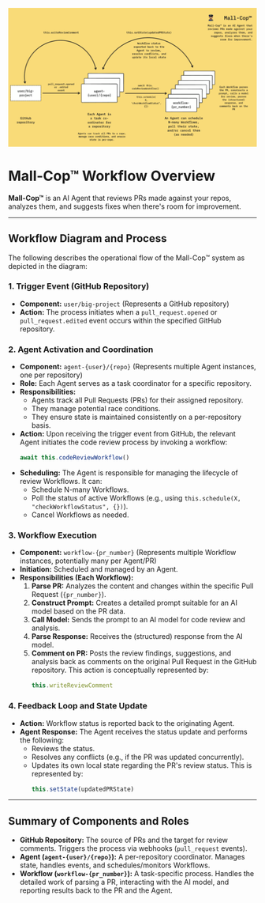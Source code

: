 ![Mall-Cop Workflow Overview](mallcop.png)

# Mall-Cop™ Workflow Overview

**Mall-Cop™** is an AI Agent that reviews PRs made against your repos, analyzes them, and suggests fixes when there's room for improvement.

---

## Workflow Diagram and Process

The following describes the operational flow of the Mall-Cop™ system as depicted in the diagram:

### 1. Trigger Event (GitHub Repository)

*   **Component:** `user/big-project` (Represents a GitHub repository)
*   **Action:** The process initiates when a `pull_request.opened` or `pull_request.edited` event occurs within the specified GitHub repository.

### 2. Agent Activation and Coordination

*   **Component:** `agent-{user}/{repo}` (Represents multiple Agent instances, one per repository)
*   **Role:** Each Agent serves as a task coordinator for a specific repository.
*   **Responsibilities:**
    *   Agents track all Pull Requests (PRs) for their assigned repository.
    *   They manage potential race conditions.
    *   They ensure state is maintained consistently on a per-repository basis.
*   **Action:** Upon receiving the trigger event from GitHub, the relevant Agent initiates the code review process by invoking a workflow:
    ```javascript
    await this.codeReviewWorkflow()
    ```
*   **Scheduling:** The Agent is responsible for managing the lifecycle of review Workflows. It can:
    *   Schedule N-many Workflows.
    *   Poll the status of active Workflows (e.g., using `this.schedule(X, "checkWorkflowStatus", {})`).
    *   Cancel Workflows as needed.

### 3. Workflow Execution

*   **Component:** `workflow-{pr_number}` (Represents multiple Workflow instances, potentially many per Agent/PR)
*   **Initiation:** Scheduled and managed by an Agent.
*   **Responsibilities (Each Workflow):**
    1.  **Parse PR:** Analyzes the content and changes within the specific Pull Request (`{pr_number}`).
    2.  **Construct Prompt:** Creates a detailed prompt suitable for an AI model based on the PR data.
    3.  **Call Model:** Sends the prompt to an AI model for code review and analysis.
    4.  **Parse Response:** Receives the (structured) response from the AI model.
    5.  **Comment on PR:** Posts the review findings, suggestions, and analysis back as comments on the original Pull Request in the GitHub repository. This action is conceptually represented by:
        ```javascript
        this.writeReviewComment
        ```

### 4. Feedback Loop and State Update

*   **Action:** Workflow status is reported back to the originating Agent.
*   **Agent Response:** The Agent receives the status update and performs the following:
    *   Reviews the status.
    *   Resolves any conflicts (e.g., if the PR was updated concurrently).
    *   Updates its own local state regarding the PR's review status. This is represented by:
        ```javascript
        this.setState(updatedPRState)
        ```

---

## Summary of Components and Roles

*   **GitHub Repository:** The source of PRs and the target for review comments. Triggers the process via webhooks (`pull_request` events).
*   **Agent (`agent-{user}/{repo}`):** A per-repository coordinator. Manages state, handles events, and schedules/monitors Workflows.
*   **Workflow (`workflow-{pr_number}`):** A task-specific process. Handles the detailed work of parsing a PR, interacting with the AI model, and reporting results back to the PR and the Agent.
